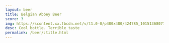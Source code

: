 ```yaml
---
layout: beer
title: Belgian Abbey Beer
score: 3
img: https://scontent.xx.fbcdn.net/v/t1.0-0/p480x480/424785_10151368077728745_484320810_n.jpg?oh=6d1391e35280e3f8215e32f86720581d&oe=588A8A7F
desc: Cool bottle. Terrible taste
permalink: /beer/:title.html
---
```


